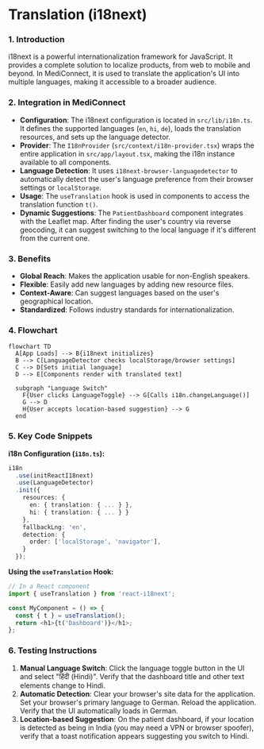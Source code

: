 # Translation (i18next)

### 1. Introduction
i18next is a powerful internationalization framework for JavaScript. It provides a complete solution to localize products, from web to mobile and beyond. In MediConnect, it is used to translate the application's UI into multiple languages, making it accessible to a broader audience.

### 2. Integration in MediConnect
- **Configuration**: The i18next configuration is located in `src/lib/i18n.ts`. It defines the supported languages (`en`, `hi`, `de`), loads the translation resources, and sets up the language detector.
- **Provider**: The `I18nProvider` (`src/context/i18n-provider.tsx`) wraps the entire application in `src/app/layout.tsx`, making the i18n instance available to all components.
- **Language Detection**: It uses `i18next-browser-languagedetector` to automatically detect the user's language preference from their browser settings or `localStorage`.
- **Usage**: The `useTranslation` hook is used in components to access the translation function `t()`.
- **Dynamic Suggestions**: The `PatientDashboard` component integrates with the Leaflet map. After finding the user's country via reverse geocoding, it can suggest switching to the local language if it's different from the current one.

### 3. Benefits
- **Global Reach**: Makes the application usable for non-English speakers.
- **Flexible**: Easily add new languages by adding new resource files.
- **Context-Aware**: Can suggest languages based on the user's geographical location.
- **Standardized**: Follows industry standards for internationalization.

### 4. Flowchart
```mermaid
flowchart TD
  A[App Loads] --> B{i18next initializes}
  B --> C[LanguageDetector checks localStorage/browser settings]
  C --> D[Sets initial language]
  D --> E[Components render with translated text]

  subgraph "Language Switch"
    F{User clicks LanguageToggle} --> G[Calls i18n.changeLanguage()]
    G --> D
    H{User accepts location-based suggestion} --> G
  end
```

### 5. Key Code Snippets
**i18n Configuration (`i18n.ts`):**
```typescript
i18n
  .use(initReactI18next)
  .use(LanguageDetector)
  .init({
    resources: {
      en: { translation: { ... } },
      hi: { translation: { ... } }
    },
    fallbackLng: 'en',
    detection: {
      order: ['localStorage', 'navigator'],
    }
  });
```

**Using the `useTranslation` Hook:**
```javascript
// In a React component
import { useTranslation } from 'react-i18next';

const MyComponent = () => {
  const { t } = useTranslation();
  return <h1>{t('Dashboard')}</h1>;
};
```

### 6. Testing Instructions
1.  **Manual Language Switch**: Click the language toggle button in the UI and select "हिंदी (Hindi)". Verify that the dashboard title and other text elements change to Hindi.
2.  **Automatic Detection**: Clear your browser's site data for the application. Set your browser's primary language to German. Reload the application. Verify that the UI automatically loads in German.
3.  **Location-based Suggestion**: On the patient dashboard, if your location is detected as being in India (you may need a VPN or browser spoofer), verify that a toast notification appears suggesting you switch to Hindi.
